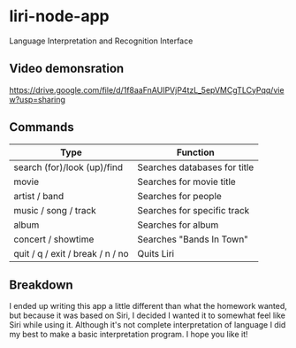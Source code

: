 # liri-node-app
Language Interpretation and Recognition Interface

## Video demonsration
https://drive.google.com/file/d/1f8aaFnAUIPVjP4tzL_5epVMCgTLCyPqq/view?usp=sharing

## Commands
Type | Function
-|-
search (for)/look (up)/find | Searches databases for title
movie | Searches for movie title
artist / band | Searches for people
music / song / track | Searches for specific track
album | Searches for album
concert / showtime | Searches "Bands In Town"
quit / q / exit / break / n / no | Quits Liri

## Breakdown
I ended up writing this app a little different than what the homework wanted, but because it was based on Siri, I decided I wanted it to somewhat feel like Siri while using it. Although it's not complete interpretation of language I did my best to make a basic interpretation program. I hope you like it!

